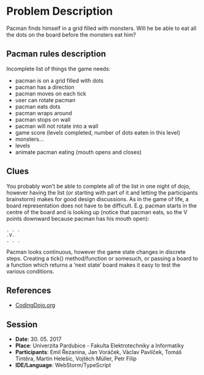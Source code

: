 ﻿# Problem Description
Pacman finds himself in a grid filled with monsters. Will he be able to eat all the dots on the board before the monsters eat him?

## Pacman rules description
Incomplete list of things the game needs:

- pacman is on a grid filled with dots
- pacman has a direction
- pacman moves on each tick
- user can rotate pacman
- pacman eats dots
- pacman wraps around 
- pacman stops on wall
- pacman will not rotate into a wall
- game score (levels completed, number of dots eaten in this level)
- monsters...
- levels
- animate pacman eating (mouth opens and closes)

## Clues
You probably won’t be able to complete all of the list in one night of dojo, however having the list (or starting with part of it and letting the participants brainstorm) makes for good design discussions. As in the game of life, a board representation does not have to be difficult. E.g. pacman starts in the centre of the board and is looking up (notice that pacman eats, so the V points downward because pacman has his mouth open):

```
. . .
.V.
. . .
```

Pacman looks continuous, however the game state changes in discrete steps. Creating a tick() method/function or somesuch, or passing a board to a function which returns a ‘next state’ board makes it easy to test the various conditions.

## References

- [CodingDojo.org](http://codingdojo.org/kata/PacMan/)

## Session

- **Date**: 30. 05. 2017
- **Place**: Univerzita Pardubice - Fakulta Elektrotechniky a Informatiky
- **Participants**: Emil Řezanina, Jan Voráček, Václav Pavlíček, Tomáš Tintěra, Martin Helešic, Vojtěch Müller, Petr Filip
- **IDE/Language**: WebStorm/TypeScript